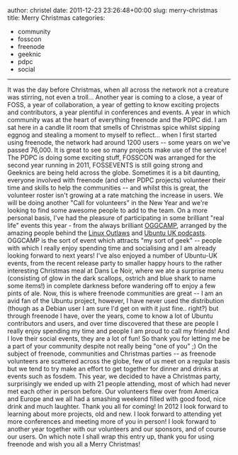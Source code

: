 author: christel
date: 2011-12-23 23:26:48+00:00
slug: merry-christmas
title: Merry Christmas
categories:
- community
- fosscon
- freenode
- geeknic
- pdpc
- social
---

It was the day before Christmas, when all across the network not a creature was stirring, not even a troll...
Another year is coming to a close, a year of FOSS, a year of collaboration, a year of getting to know exciting projects and contributors, a year plentiful in conferences and events. A year in which community was at the heart of everything freenode and the PDPC did.
I am sat here in a candle lit room that smells of Christmas spice whilst sipping eggnog and stealing a moment to myself to reflect... when I first started using freenode, the network had around 1200 users -- some years on we've passed 76,000. It is great to see so many projects make use of the service! The PDPC is doing some exciting stuff, FOSSCON was arranged for the second year running in 2011, FOSSEVENTS is still going strong and Geeknics are being held across the globe. Sometimes it is a bit daunting, everyone involved with freenode (and other PDPC projects) volunteer their time and skills to help the communities -- and whilst this is great, the volunteer roster isn't growing at a rate matching the increase in users. We will be doing another "Call for volunteers" in the New Year and we're looking to find some awesome people to add to the team.
On a more personal basis, I've had the pleasure of participating in some brilliant "real life" events this year - from the always brilliant [OGGCAMP](http://www.oggcamp.org), arranged by the amazing people behind the [Linux Outlaws](http://linuxoutlaws.org) and [Ubuntu UK podcasts](http://podcast.ubuntu-uk.org). OGGCAMP is the sort of event which attracts "my sort of geek" -- people with which I really enjoy spending time and socialising and I am already looking forward to next years! I've also enjoyed a number of Ubuntu-UK events, from the recent release party to smaller happy hours to the rather interesting Christmas meal at Dans Le Noir, where we ate a surprise menu (consisting of glow in the dark scallops, ostrich and blue shark to name some items!) in complete darkness before wandering off to enjoy a few pints of ale. Now, this is where freenode communities are great -- I am an avid fan of the Ubuntu project, however, I have never used the distribution (though as a Debian user I am sure I'd get on with it just fine.. right?) but through freenode I have, over the years, come to know a lot of Ubuntu contributors and users, and over time discovered that these are people I really enjoy spending my time and people I am proud to call my friends! And I love their social events, they are a lot of fun! So thank you for letting me be a part of your community despite not really being "one of you" ;)
On the subject of freenode, communities and Christmas parties -- as freenode volunteers are scattered across the globe, few of us meet on a regular basis but we tend to try make an effort to get together for dinner and drinks at events such as fosdem. This year, we decided to have a Christmas party, surprisingly we ended up with 21 people attending, most of which had never met each other in person before. Our volunteers flew over from America and Europe and we all had a smashing weekend filled with good food, nice drink and much laughter. Thank you all for coming!
In 2012 I look forward to learning about more projects, old and new. I look forward to attending yet more conferences and meeting more of you in person! I look forward to another year together with our volunteers and our sponsors, and of course our users.
On which note I shall wrap this entry up, thank you for using freenode and wish you all a Merry Christmas!


